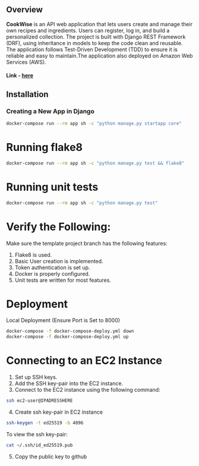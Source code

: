 
## Overview

**CookWise** is an API web application that lets users create and manage their own recipes and ingredients. Users can register, log in, and build a personalized collection. The project is built with Django REST Framework (DRF), using inheritance in models to keep the code clean and reusable. The application follows Test-Driven Development (TDD) to ensure it is reliable and easy to maintain.The application also deployed on Amazon Web Services (AWS).



#### Link - [here](http://ec2-3-83-146-24.compute-1.amazonaws.com/api/docs/)

## Installation

### Creating a New App in Django
```bash
docker-compose run --rm app sh -c "python manage.py startapp core"
```

# Running flake8

```bash
docker-compose run --rm app sh -c "python manage.py test && flake8"
```

# Running unit tests

```bash
docker-compose run --rm app sh -c "python manage.py test"
```
# Verify the Following:
Make sure the template project branch has the following features:

1. Flake8 is used.
2. Basic User creation is implemented.
3. Token authentication is set up.
4. Docker is properly configured.
5. Unit tests are written for most features.
   
# Deployment

Local Deployment (Ensure Port is Set to 8000)

```bash
docker-compose -f docker-compose-deploy.yml down
docker-compose -f docker-compose-deploy.yml up
```

# Connecting to an EC2 Instance

1. Set up SSH keys.
2. Add the SSH key-pair into the EC2 instance.
3. Connect to the EC2 instance using the following command:

```bash
ssh ec2-user@IPADRESSHERE
```

4. Create ssh key-pair in EC2 instance

```bash
ssh-keygen -t ed25519 -b 4096
```

To view the ssh key-pair:

```bash
cat ~/.ssh/id_ed25519.pub
```

5. Copy the public key to github
